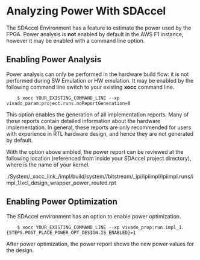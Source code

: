 # Analyzing Power With SDAccel

The SDAccel Environment has a feature to estimate the power used by the FPGA. Power analysis is **not** enabled by default in the AWS F1 instance, however it may be enabled with a command line option. 

## Enabling Power Analysis

Power analysis can only be performed in the hardware build flow: it is not performed during SW Emulation or HW emulation. It may be enabled by the following command line switch to your existing **xocc** command line. 

```
	$ xocc YOUR_EXISTING_COMMAND_LINE --xp vivado_param:project.runs.noReportGeneration=0
```
This option enables the generation of all implementation reports. Many of these reports contain detailed information about the hardware implementation. In general, these reports are only recommended for users with experience in RTL hardware design, and hence they are not generated by default.

With the option above ambled, the power report can be reviewed at the following location (referenced from inside your SDAccel project directory), where **<KERNEL>** is the name of your kernel. 

./System/\_xocc\_link\_<KERNEL>/impl/build/system/<KERNEL>/bitstream/<KERNEL>_ipi/ipiimpl/ipiimpl.runs/impl_1/xcl_design_wrapper_power_routed.rpt


## Enabling Power Optimization

The SDAccel environment has an option to enable power optimization. 

```
	$ xocc YOUR_EXISTING_COMMAND_LINE --xp vivado_prop:run.impl_1.{STEPS.POST_PLACE_POWER_OPT_DESIGN.IS_ENABLED}=1
```
After power optimization, the power report shows the new power values for the design.


[SDAccel_landing_page]: https://www.xilinx.com/products/design-tools/software-zone/sdaccel.html
[VHLS_landing_page]: https://www.xilinx.com/products/design-tools/vivado/integration/esl-design.html
[Vivado_landing_page]: https://www.xilinx.com/products/design-tools/vivado.html

[latest SDAccel Environment User Guide]: https://www.xilinx.com/cgi-bin/docs/rdoc?v=latest;d=ug1023-sdaccel-user-guide.pdf
[latest UG1021]: https://www.xilinx.com/cgi-bin/docs/rdoc?v=latest;d=ug1021-sdaccel-intro-tutorial.pdf
[latest SDAccel Environment Optimization Guide]: https://www.xilinx.com/cgi-bin/docs/rdoc?v=latest;d=ug1207-sdaccel-optimization-guide.pdf
[latest UG949]: https://www.xilinx.com/cgi-bin/docs/rdoc?v=latest;d=ug949-vivado-design-methodology.pdf

[UG1023 2017.1]: https://www.xilinx.com/support/documentation/sw_manuals/xilinx2017_1/ug1023-sdaccel-user-guide.pdf
[UG1021 2017.1]: https://www.xilinx.com/support/documentation/sw_manuals/xilinx2017_1/ug1021-sdaccel-intro-tutorial.pdf
[UG1207 2017.1]: https://www.xilinx.com/support/documentation/sw_manuals/xilinx2017_1/ug1207-sdaccel-optimization-guide.pdf
[UG1238 2017.1]:http://www.xilinx.com/support/documentation/sw_manuals/xilinx2017_1/ug1238-sdx-rnil.pdf
[Xilinx SDAccel documentation]: https://www.xilinx.com/products/design-tools/software-zone/sdaccel.html#documentation
[Xilinx SDAccel GitHub repository]: https://github.com/Xilinx/SDAccel_Examples
